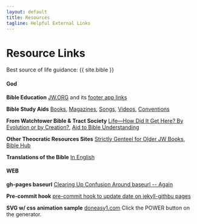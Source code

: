 ```yaml
---
layout: default
title: Resources
tagline: Helpful External Links
---
```


# Resource Links

Best source of life guidance: {{ site.bible }}

#### God
**Bible Education**
[JW.ORG](https://jw.org/) and its [footer app links](https://jw.org/#footer)

**Bible Study Aids**
[Books](https://wol.jw.org/en/wol/library/r1/lp-e/all-publications/books), [Magazines](https://www.jw.org/en/library/magazines/), [Songs](https://www.jw.org/en/library/music-songs/), [Videos](https://www.jw.org/en/library/videos/#en/home), [Conventions](https://www.jw.org/en/jehovahs-witnesses/conventions/)

**From Watchtower Bible & Tract Society**
[Life—How Did It Get Here? By Evolution or by Creation?](https://wol.jw.org/en/wol/publication/r1/lp-e/ce), [Aid to Bible Understanding](https://www.keepandshare.com/doc/8254193/aid-e-1971-pdf-128-9-meg?da=y)

**Other Theocratic Resources Sites**
[Strictly Genteel for Older JW Books](http://www.strictlygenteel.co.uk/index.html), [Bible Hub](https://biblehub.com/)

**Translations of the Bible**
[In English](https://wol.jw.org/en/wol/bibles/r1/lp-e)

#### WEB
**gh-pages baseurl**
[Clearing Up Confusion Around baseurl -- Again](https://byparker.com/blog/2014/clearing-up-confusion-around-baseurl/)

**Pre-commit hook**
[pre-commit hook to update date on jekyll-githbu pages](https://stackoverflow.com/questions/14978474/)

**SVG w/ css animation sample**
[doneasy1.com](https://www.doneasy1.com) Click the POWER button on the generator.
